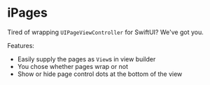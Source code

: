 # iPages

Tired of wrapping `UIPageViewController` for SwiftUI? We've got you.

Features:
* Easily supply the pages as `View`s in view builder
* You chose whether pages wrap or not
* Show or hide page control dots at the bottom of the view
